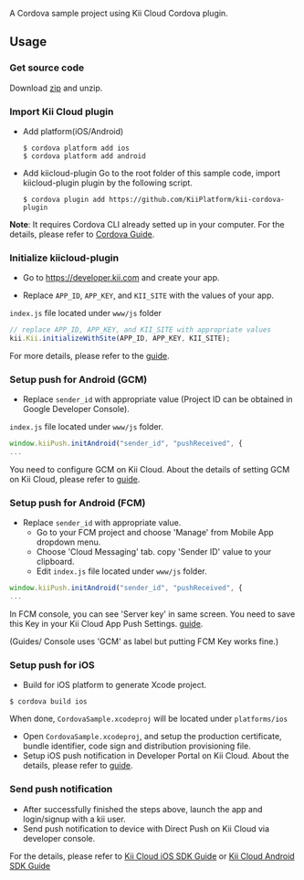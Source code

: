 A Cordova sample project using Kii Cloud Cordova plugin.

## Usage

### Get source code

Download [zip](https://github.com/KiiPlatform/cordova-plugin-sample/archive/master.zip) and unzip.

### Import Kii Cloud plugin

- Add platform(iOS/Android)

  ```
  $ cordova platform add ios
  $ cordova platform add android
  ```

- Add kiicloud-plugin
  Go to the root folder of this sample code, import kiicloud-plugin plugin by the following script.
  ```
  $ cordova plugin add https://github.com/KiiPlatform/kii-cordova-plugin
  ```

**Note**: It requires Cordova CLI already setted up in your computer. For the details, please refer to [Cordova Guide](https://cordova.apache.org/docs/en/5.1.1/guide/cli/index.html).

### Initialize kiicloud-plugin
- Go to https://developer.kii.com and create your app.

- Replace `APP_ID`, `APP_KEY`, and `KII_SITE` with the values of your app.

`index.js` file located under `www/js` folder
```js
// replace APP_ID, APP_KEY, and KII_SITE with appropriate values
kii.Kii.initializeWithSite(APP_ID, APP_KEY, KII_SITE);
```
For more details, please refer to the [guide](http://docs.kii.com/en/guides/javascript/quickstart/).

### Setup push for Android (GCM)

- Replace `sender_id` with appropriate value (Project ID can be obtained in Google Developer Console).

`index.js` file located under `www/js` folder.
```js
window.kiiPush.initAndroid("sender_id", "pushReceived", {
...
```

You need to configure GCM on Kii Cloud.
About the details of setting GCM on Kii Cloud, please refer to [guide](http://documentation.kii.com/en/samples/push-notifications/push-notifications-android/).

### Setup push for Android (FCM)
- Replace `sender_id` with appropriate value.
  - Go to your FCM project and choose 'Manage' from Mobile App dropdown menu.
  - Choose 'Cloud Messaging' tab. copy 'Sender ID' value to your clipboard.
  - Edit  `index.js` file located under `www/js` folder.

```js
window.kiiPush.initAndroid("sender_id", "pushReceived", {
...
```

In FCM console, you can see 'Server key' in same screen.
You need to save this Key in your Kii Cloud App Push Settings.
[guide](http://documentation.kii.com/en/samples/push-notifications/push-notifications-android/).

(Guides/ Console uses 'GCM' as label but putting FCM Key works fine.)

### Setup push for iOS
- Build for iOS platform to generate Xcode project.

```shell
$ cordova build ios
```

 When done, `CordovaSample.xcodeproj` will be located under `platforms/ios`

- Open `CordovaSample.xcodeproj`, and setup the production certificate, bundle identifier, code sign and distribution provisioning file.
- Setup iOS push notification in Developer Portal on Kii Cloud.
About the details, please refer to [guide](http://documentation.kii.com/en/samples/push-notifications/push-notifications-ios/).

### Send push notification

- After successfully finished the steps above, launch the app and login/signup with a kii user.
- Send push notification to device with Direct Push on Kii Cloud via developer console.

For the details, please refer to [Kii Cloud iOS SDK Guide](http://documentation.kii.com/en/guides/ios/managing-push-notification/direct-push/) or [Kii Cloud Android SDK Guide](http://documentation.kii.com/en/guides/android/managing-push-notification/direct-push/)
